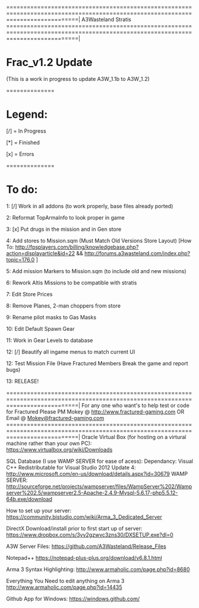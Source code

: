 =================================================================================================================================|
A3Wasteland Stratis
=================================================================================================================================|

# Frac_v1.2 Update

(This is a work in progress to update A3W_1.1b to A3W_1.2)

==============

# Legend:

[/] = In Progress

[*] = Finished

[x] = Errors 

==============

# To do:
1:  [/] Work in all addons (to work properly, base files already ported)

2:      Reformat TopArmaInfo to look proper in game

3:  [x] Put drugs in the mission and in Gen store

4:      Add stores to Mission.sqm (Must Match Old Versions Store Layout) 
[How To: http://fpsplayers.com/billing/knowledgebase.php?action=displayarticle&id=22 && http://forums.a3wasteland.com/index.php?topic=176.0 ]

5:      Add mission Markers to Mission.sqm (to include old and new missions)

6:      Rework Altis Missions to be compatible with stratis

7:      Edit Store Prices

8:      Remove Planes, 2-man choppers from store

9:      Rename pilot masks to Gas Masks

10:     Edit Default Spawn Gear

11:     Work in Gear Levels to database

12: [/] Beautify all ingame menus to match current UI

12:     Test Mission File (Have Fractured Members Break the game and report bugs)

13:     RELEASE!

=================================================================================================================================|
For any one who want's to help test or code for Fractured Please PM Mokey @ http://www.fractured-gaming.com 
OR
Email @ Mokey@fractured-gaming.com
=================================================================================================================================|
Oracle Virtual Box (for hosting on a virtural machine rather than your own PC):
https://www.virtualbox.org/wiki/Downloads

SQL Database (I use WAMP SERVER for ease of acess):
Dependancy: Visual C++ Redistributable for Visual Studio 2012 Update 4: http://www.microsoft.com/en-us/download/details.aspx?id=30679
WAMP SERVER: http://sourceforge.net/projects/wampserver/files/WampServer%202/Wampserver%202.5/wampserver2.5-Apache-2.4.9-Mysql-5.6.17-php5.5.12-64b.exe/download 

How to set up your server:
https://community.bistudio.com/wiki/Arma_3_Dedicated_Server

DirectX Download/install prior to first start up of server:
https://www.dropbox.com/s/3yv2gzwvc3zns30/DXSETUP.exe?dl=0

A3W Server Files:
https://github.com/A3Wasteland/Release_Files

Notepad++ 
https://notepad-plus-plus.org/download/v6.8.1.html

Arma 3 Syntax Highlighting:
http://www.armaholic.com/page.php?id=8680

Everything You Need to edit anything on Arma 3
http://www.armaholic.com/page.php?id=14435

Github App for Windows:
https://windows.github.com/

